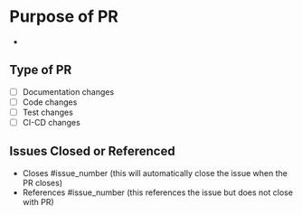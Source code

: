 # Purpose of PR

-

## Type of PR

- [ ] Documentation changes
- [ ] Code changes
- [ ] Test changes
- [ ] CI-CD changes

## Issues Closed or Referenced

- Closes #issue_number (this will automatically close the issue when the PR closes)
- References #issue_number (this references the issue but does not close with PR)
